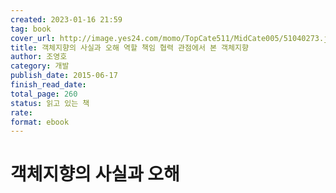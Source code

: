 ```yaml
---
created: 2023-01-16 21:59
tag: book
cover_url: http://image.yes24.com/momo/TopCate511/MidCate005/51040273.jpg
title: 객체지향의 사실과 오해 역할 책임 협력 관점에서 본 객체지향
author: 조영호
category: 개발
publish_date: 2015-06-17
finish_read_date:
total_page: 260
status: 읽고 있는 책
rate:
format: ebook
---
```


# 객체지향의 사실과 오해
